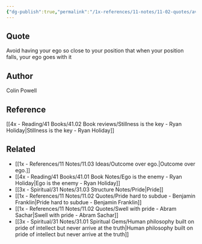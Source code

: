 ```yaml
---
{"dg-publish":true,"permalink":"/1x-references/11-notes/11-02-quotes/avoid-having-your-ego-so-close-to-your-position-that-when-your-position-falls-your-ego-goes-with-it-colin-powell/","title":"Avoid having your ego so close to your position that when your position falls, your ego goes with it - Colin Powell","created":"2024-03-13T21:00:56.672+03:00","updated":"2024-03-13T21:02:24.187+03:00"}
---
```



## Quote
Avoid having your ego so close to your position that when your position falls, your ego goes with it 

## Author
Colin Powell

## Reference
[[4x - Reading/41 Books/41.02 Book reviews/Stillness is the key - Ryan Holiday\|Stillness is the key - Ryan Holiday]]

## Related
- [[1x - References/11 Notes/11.03 Ideas/Outcome over ego.\|Outcome over ego.]]
- [[4x - Reading/41 Books/41.01 Book Notes/Ego is the enemy - Ryan Holiday\|Ego is the enemy - Ryan Holiday]]
- [[3x - Spiritual/31 Notes/31.03 Structure Notes/Pride\|Pride]]
- [[1x - References/11 Notes/11.02 Quotes/Pride hard to subdue - Benjamin Franklin\|Pride hard to subdue - Benjamin Franklin]]
- [[1x - References/11 Notes/11.02 Quotes/Swell with pride - Abram Sachar\|Swell with pride - Abram Sachar]]
- [[3x - Spiritual/31 Notes/31.01 Spiritual Gems/Human philosophy built on pride of intellect but never arrive at the truth\|Human philosophy built on pride of intellect but never arrive at the truth]]